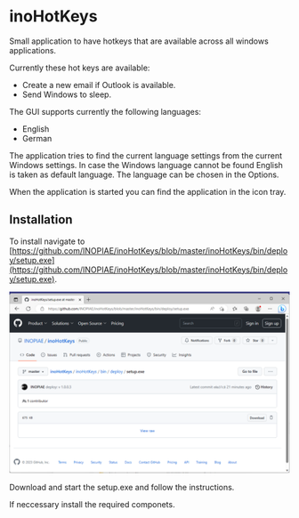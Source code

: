 ﻿# inoHotKeys

Small application to have hotkeys that are available across all windows applications.

Currently these hot keys are available:

* Create a new email if Outlook is available.
* Send Windows to sleep.

The GUI supports currently the following languages:

* English
* German

The application tries to find the current language settings from the current Windows settings. In case the Windows language cannot be found English is taken as default language. The language can be chosen in the Options.

When the application is started you can find the application in the icon tray.

## Installation

To install navigate to [https://github.com/INOPIAE/inoHotKeys/blob/master/inoHotKeys/bin/deploy/setup.exe](https://github.com/INOPIAE/inoHotKeys/blob/master/inoHotKeys/bin/deploy/setup.exe). 

![Screenshot Setup](/inoHotKeys/assets/setup.png)

Download and start the setup.exe and follow the instructions.

If neccessary install the required componets.